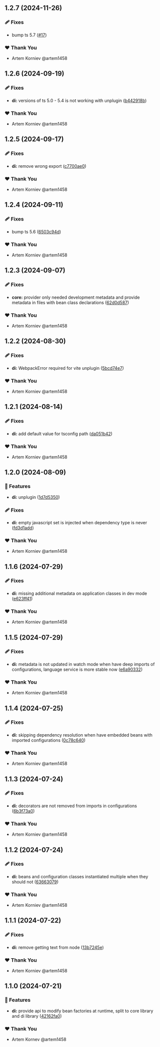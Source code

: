 ## 1.2.7 (2024-11-26)


### 🩹 Fixes

- bump ts 5.7 ([#17](https://github.com/clawject/clawject/pull/17))

### ❤️  Thank You

- Artem Korniev @artem1458

## 1.2.6 (2024-09-19)


### 🩹 Fixes

- **di:** versions of ts 5.0 - 5.4 is not working with unplugin ([b442918b](https://github.com/clawject/clawject/commit/b442918b))

### ❤️  Thank You

- Artem Korniev @artem1458

## 1.2.5 (2024-09-17)


### 🩹 Fixes

- **di:** remove wrong export ([c7700ae0](https://github.com/clawject/clawject/commit/c7700ae0))

### ❤️  Thank You

- Artem Korniev @artem1458

## 1.2.4 (2024-09-11)


### 🩹 Fixes

- bump ts 5.6 ([6503c94d](https://github.com/clawject/clawject/commit/6503c94d))

### ❤️  Thank You

- Artem Korniev @artem1458

## 1.2.3 (2024-09-07)


### 🩹 Fixes

- **core:** provider only needed development metadata and provide metadata in files with bean class declarations ([62d0d587](https://github.com/clawject/clawject/commit/62d0d587))

### ❤️  Thank You

- Artem Korniev @artem1458

## 1.2.2 (2024-08-30)


### 🩹 Fixes

- **di:** WebpackError required for vite unplugin ([5bcd74e7](https://github.com/clawject/clawject/commit/5bcd74e7))

### ❤️  Thank You

- Artem Korniev @artem1458

## 1.2.1 (2024-08-14)


### 🩹 Fixes

- **di:** add default value for tsconfig path ([da051b42](https://github.com/clawject/clawject/commit/da051b42))

### ❤️  Thank You

- Artem Korniev @artem1458

## 1.2.0 (2024-08-09)


### 🚀 Features

- **di:** unplugin ([1d7d5350](https://github.com/clawject/clawject/commit/1d7d5350))

### 🩹 Fixes

- **di:** empty javascript set is injected when dependency type is never ([fd3d1add](https://github.com/clawject/clawject/commit/fd3d1add))

### ❤️  Thank You

- Artem Korniev @artem1458

## 1.1.6 (2024-07-29)


### 🩹 Fixes

- **di:** missing additional metadata on application classes in dev mode ([e623ff41](https://github.com/clawject/clawject/commit/e623ff41))

### ❤️  Thank You

- Artem Korniev @artem1458

## 1.1.5 (2024-07-29)


### 🩹 Fixes

- **di:** metadata is not updated in watch mode when have deep imports of configurations, language service is more stable now ([e6a90332](https://github.com/clawject/clawject/commit/e6a90332))

### ❤️  Thank You

- Artem Korniev @artem1458

## 1.1.4 (2024-07-25)


### 🩹 Fixes

- **di:** skipping dependency resolution when have embedded beans with imported configurations ([0c78c640](https://github.com/clawject/clawject/commit/0c78c640))

### ❤️  Thank You

- Artem Korniev @artem1458

## 1.1.3 (2024-07-24)


### 🩹 Fixes

- **di:** decorators are not removed from imports in configurations ([6b3f73a0](https://github.com/clawject/clawject/commit/6b3f73a0))

### ❤️  Thank You

- Artem Korniev @artem1458

## 1.1.2 (2024-07-24)


### 🩹 Fixes

- **di:** beans and configuration classes instantiated multiple when they should not ([63663079](https://github.com/clawject/clawject/commit/63663079))

### ❤️  Thank You

- Artem Korniev @artem1458

## 1.1.1 (2024-07-22)


### 🩹 Fixes

- **di:** remove getting text from node ([13b7245e](https://github.com/clawject/clawject/commit/13b7245e))

### ❤️  Thank You

- Artem Korniev @artem1458

## 1.1.0 (2024-07-21)


### 🚀 Features

- **di:** provide api to modify bean factories at runtime, split to core library and di library ([42162fa0](https://github.com/clawject/clawject/commit/42162fa0))

### ❤️  Thank You

- Artem Kornev @artem1458